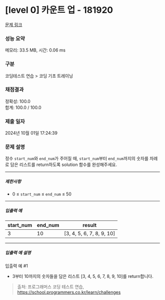 # [level 0] 카운트 업 - 181920 

[문제 링크](https://school.programmers.co.kr/learn/courses/30/lessons/181920) 

### 성능 요약

메모리: 33.5 MB, 시간: 0.06 ms

### 구분

코딩테스트 연습 > 코딩 기초 트레이닝

### 채점결과

정확성: 100.0<br/>합계: 100.0 / 100.0

### 제출 일자

2024년 10월 01일 17:24:39

### 문제 설명

<p>정수 <code>start_num</code>와 <code>end_num</code>가 주어질 때, <code>start_num</code>부터 <code>end_num</code>까지의 숫자를 차례로 담은 리스트를 return하도록 solution 함수를 완성해주세요.</p>

<hr>

<h5>제한사항</h5>

<ul>
<li>0 ≤ <code>start_num</code> ≤ <code>end_num</code> ≤ 50</li>
</ul>

<hr>

<h5>입출력 예</h5>
<table class="table">
        <thead><tr>
<th>start_num</th>
<th>end_num</th>
<th>result</th>
</tr>
</thead>
        <tbody><tr>
<td>3</td>
<td>10</td>
<td>[3, 4, 5, 6, 7, 8, 9, 10]</td>
</tr>
</tbody>
      </table>
<hr>

<h5>입출력 예 설명</h5>

<p>입출력 예 #1</p>

<ul>
<li>3부터 10까지의 숫자들을 담은 리스트 [3, 4, 5, 6, 7, 8, 9, 10]를 return합니다.</li>
</ul>


> 출처: 프로그래머스 코딩 테스트 연습, https://school.programmers.co.kr/learn/challenges